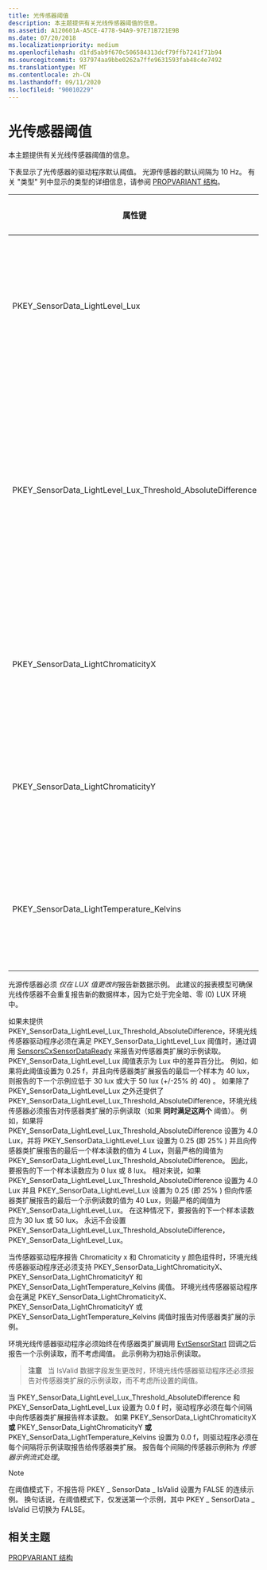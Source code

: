 ```yaml
---
title: 光传感器阈值
description: 本主题提供有关光线传感器阈值的信息。
ms.assetid: A120601A-A5CE-4778-94A9-97E71B721E9B
ms.date: 07/20/2018
ms.localizationpriority: medium
ms.openlocfilehash: d1fd5ab9f670c506584313dcf79ffb7241f71b94
ms.sourcegitcommit: 937974aa9bbe0262a7ffe9631593fab48c4e7492
ms.translationtype: MT
ms.contentlocale: zh-CN
ms.lasthandoff: 09/11/2020
ms.locfileid: "90010229"
---
```

# <a name="light-sensor-thresholds"></a>光传感器阈值


本主题提供有关光线传感器阈值的信息。

下表显示了光传感器的驱动程序默认阈值。 光源传感器的默认间隔为 10 Hz。 有关 "类型" 列中显示的类型的详细信息，请参阅 [PROPVARIANT 结构](https://go.microsoft.com/fwlink/p/?linkid=313395)。

|属性键|类型|必需/可选|默认值|说明|
|---|---|---|---|---|
|PKEY_SensorData_LightLevel_Lux|VT_R4|必需|0.25 f|达到阈值时所需的 illuminance 更改的最小值，以 lux 的百分比度量。 如果值为 0.25 f，则表示 illuminance 中的更改了25%。|
|PKEY_SensorData_LightLevel_Lux_Threshold_AbsoluteDifference|VT_R4|可选|1.0f|达到阈值时所需的 illuminance 更改的最小值，以 lux 度量。 值为 1.0 f 表示 illuminance 中的 lux 更改。 <br>__注意：__ 强烈建议在便携设备上实施此阈值，因为它有助于降低环境轻型环境中的电池电量消耗。|
|PKEY_SensorData_LightChromaticityX|VT_R4|如果支持颜色，则为必需。 可选，否则|0.01 f|达到阈值时所需的 CIE 1931 x 颜色坐标的最小更改量，表示为绝对差值。|
|PKEY_SensorData_LightChromaticityY|VT_R4|如果支持颜色，则为必需。 可选，否则|0.01 f|达到阈值时所需的 CIE 1931 y 颜色坐标的最小更改量，以绝对差值表示。|
|PKEY_SensorData_LightTemperature_Kelvins|VT_R4|如果支持颜色，则为必需。 可选，否则|50.0 f|达到阈值时所需的光线温度的最小更改量，以开氏度量。|

光源传感器必须 *仅在 LUX 值更改时*报告新数据示例。 此建议的报表模型可确保光线传感器不会重复报告新的数据样本，因为它处于完全暗、零 (0) LUX 环境中。

如果未提供 PKEY_SensorData_LightLevel_Lux_Threshold_AbsoluteDifference，环境光线传感器驱动程序必须在满足 PKEY_SensorData_LightLevel_Lux 阈值时，通过调用 [SensorsCxSensorDataReady](/windows-hardware/drivers/ddi/sensorscx/nf-sensorscx-sensorscxsensordataready) 来报告对传感器类扩展的示例读取。 PKEY_SensorData_LightLevel_Lux 阈值表示为 Lux 中的差异百分比。 例如，如果将此阈值设置为 0.25 f，并且向传感器类扩展报告的最后一个样本为 40 lux，则报告的下一个示例应低于 30 lux 或大于 50 lux (+/-25% 的 40) 。
如果除了 PKEY_SensorData_LightLevel_Lux 之外还提供了 PKEY_SensorData_LightLevel_Lux_Threshold_AbsoluteDifference，环境光线传感器必须报告对传感器类扩展的示例读取（如果 __同时满足这两个__ 阈值）。 例如，如果将 PKEY_SensorData_LightLevel_Lux_Threshold_AbsoluteDifference 设置为 4.0 Lux，并将 PKEY_SensorData_LightLevel_Lux 设置为 0.25 (即 25% ) 并且向传感器类扩展报告的最后一个样本读数的值为 4 Lux，则最严格的阈值为 PKEY_SensorData_LightLevel_Lux_Threshold_AbsoluteDifference。 因此，要报告的下一个样本读数应为 0 lux 或 8 lux。
相对来说，如果 PKEY_SensorData_LightLevel_Lux_Threshold_AbsoluteDifference 设置为 4.0 Lux 并且 PKEY_SensorData_LightLevel_Lux 设置为 0.25 (即 25% ) 但向传感器类扩展报告的最后一个示例读数的值为 40 Lux，则最严格的阈值为 PKEY_SensorData_LightLevel_Lux。 在这种情况下，要报告的下一个样本读数应为 30 lux 或 50 lux。
永远不会设置 PKEY_SensorData_LightLevel_Lux_Threshold_AbsoluteDifference，PKEY_SensorData_LightLevel_Lux。

当传感器驱动程序报告 Chromaticity x 和 Chromaticity y 颜色组件时，环境光线传感器驱动程序还必须支持 PKEY_SensorData_LightChromaticityX、PKEY_SensorData_LightChromaticityY 和 PKEY_SensorData_LightTemperature_Kelvins 阈值。
环境光线传感器驱动程序会在满足 PKEY_SensorData_LightChromaticityX、PKEY_SensorData_LightChromaticityY 或 PKEY_SensorData_LightTemperature_Kelvins 阈值时报告对传感器类扩展的示例。

环境光线传感器驱动程序必须始终在传感器类扩展调用 [EvtSensorStart](/windows-hardware/drivers/ddi/sensorscx/ns-sensorscx-_sensor_controller_config) 回调之后报告一个示例读取，而不考虑阈值。 此示例称为初始示例读取。

>**注意**   当 IsValid 数据字段发生更改时，环境光线传感器驱动程序还必须报告对传感器类扩展的示例读取，而不考虑所设置的阈值。

当 PKEY_SensorData_LightLevel_Lux_Threshold_AbsoluteDifference 和 PKEY_SensorData_LightLevel_Lux 设置为 0.0 f 时，驱动程序必须在每个间隔中向传感器类扩展报告样本读数。
如果 PKEY_SensorData_LightChromaticityX __或__ PKEY_SensorData_LightChromaticityY __或__ PKEY_SensorData_LightTemperature_Kelvins 设置为 0.0 f，则驱动程序必须在每个间隔将示例读取报告给传感器类扩展。
报告每个间隔的传感器示例称为 *传感器示例流式处理*。

>[!NOTE]
> 在阈值模式下，不报告将 PKEY \_ SensorData \_ IsValid 设置为 FALSE 的连续示例。 换句话说，在阈值模式下，仅发送第一个示例，其中 PKEY \_ SensorData \_ IsValid 已切换为 FALSE。
 

## <a name="related-topics"></a>相关主题


[PROPVARIANT 结构](https://go.microsoft.com/fwlink/p/?linkid=313395)

